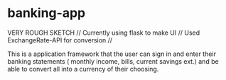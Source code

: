 # banking-app

VERY ROUGH SKETCH // Currently using flask to make UI // Used ExchangeRate-API for conversion // 

This is a application framework that the user can sign in and enter their banking statements ( monthly income, bills, current savings ext.) and be able to convert all into a currency of their choosing. 
